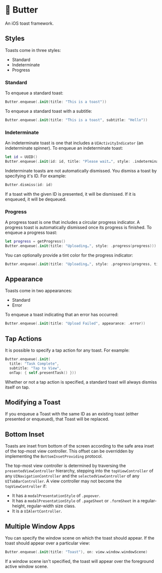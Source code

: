 # 🧈 Butter

An iOS toast framework.

## Styles

Toasts come in three styles:

* Standard
* Indeterminate
* Progress

### Standard

To enqueue a standard toast:

```swift
Butter.enqueue(.init(title: "This is a toast"))
```

To enqueue a standard toast with a subtitle:

```swift
Butter.enqueue(.init(title: "This is a toast", subtitle: "Hello"))
```

### Indeterminate

An indeterminate toast is one that includes a `UIActivityIndicator` (an indeterminate spinner). To enqueue an indeterminate toast:

```swift
let id = UUID()
Butter.enqueue(.init(id: id, title: "Please wait…", style: .indeterminate))
```

Indeterminate toasts are not automatically dismissed. You dismiss a toast by specifying it's ID. For example:

```swift
Butter.dismiss(id: id)
```

If a toast with the given ID is presented, it will be dismissed. If it is enqueued, it will be dequeued.

### Progress

A progress toast is one that includes a circular progress indicator. A progress toast is automatically dismissed once its progress is finished. To enqueue a progress toast:

```swift
let progress = getProgress()
Butter.enqueue(.init(title: "Uploading…", style: .progress(progress)))
```

You can optionally provide a tint color for the progress indicator:

```swift
Butter.enqueue(.init(title: "Uploading…", style: .progress(progress, tintColor: .systemRed)))
```

## Appearance

Toasts come in two appearances:

* Standard
* Error

To enqueue a toast indicating that an error has occurred:

```swift
Butter.enqueue(.init(title: "Upload Failed", appearance: .error))
```

## Tap Actions

It is possible to specify a tap action for any toast. For example:

```swift
Butter.enqueue(.init(
  title: "Task Complete", 
  subtitle: "Tap to View", 
  onTap: { self.presentTask() }))
```

Whether or not a tap action is specified, a standard toast will always dismiss itself on tap.

## Modifying a Toast

If you enqueue a Toast with the same ID as an existing toast (either presented or enqueued), that Toast will be replaced.

## Bottom Inset

Toasts are inset from bottom of the screen according to the safe area inset of the top-most view controller. This offset can be overridden by implementing the `BottomInsetProviding` protocol.

The top-most view controller is determined by traversing the `presentedViewController` hierarchy, stepping into the `topViewController` of any `UINavigationController` and the `selectedViewController` of any `UITabBarController`. A view controller may not become the  `topViewController` if:

* It has a `modalPresentationStyle` of `.popover`.
* It has a `modalPresentationStyle` of `.pageSheet` or `.formSheet` in a  regular-height, regular-width size class.
* It is a `UIAlertController`.

## Multiple Window Apps

You can specify the window scene on which the toast should appear. If the toast should appear over a particular view:

```swift
Butter.enqueue(.init(title: "Toast"), on: view.window.windowScene)
```

If a window scene isn't specified, the toast will appear over the foreground active window scene.
